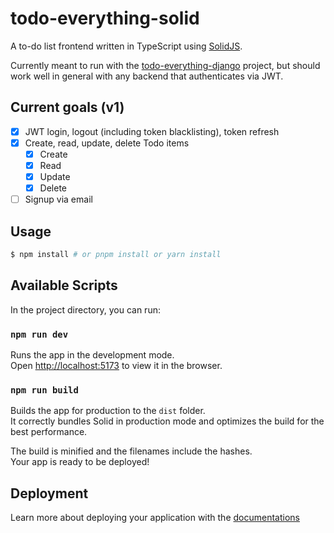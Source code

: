 # todo-everything-solid

A to-do list frontend written in TypeScript using [SolidJS](https://solidjs.com).

Currently meant to run with the [todo-everything-django](https://github.com/todo-everything/todo-everything-django)
project, but should work well in general
with any backend that authenticates via JWT.

## Current goals (v1)

* [X] JWT login, logout (including token blacklisting), token refresh
* [X] Create, read, update, delete Todo items
    * [X] Create
    * [X] Read
    * [X] Update
    * [X] Delete
* [ ] Signup via email

## Usage

```bash
$ npm install # or pnpm install or yarn install
```

## Available Scripts

In the project directory, you can run:

### `npm run dev`

Runs the app in the development mode.<br>
Open [http://localhost:5173](http://localhost:5173) to view it in the browser.

### `npm run build`

Builds the app for production to the `dist` folder.<br>
It correctly bundles Solid in production mode and optimizes the build for the best performance.

The build is minified and the filenames include the hashes.<br>
Your app is ready to be deployed!

## Deployment

Learn more about deploying your application with
the [documentations](https://vitejs.dev/guide/static-deploy.html)
